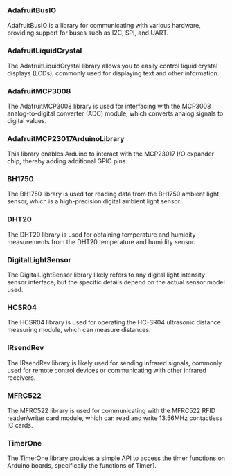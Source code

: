 ### AdafruitBusIO
AdafruitBusIO is a library for communicating with various hardware, providing support for buses such as I2C, SPI, and UART.

### AdafruitLiquidCrystal
The AdafruitLiquidCrystal library allows you to easily control liquid crystal displays (LCDs), commonly used for displaying text and other information.

### AdafruitMCP3008
The AdafruitMCP3008 library is used for interfacing with the MCP3008 analog-to-digital converter (ADC) module, which converts analog signals to digital values.

### AdafruitMCP23017ArduinoLibrary
This library enables Arduino to interact with the MCP23017 I/O expander chip, thereby adding additional GPIO pins.

### BH1750
The BH1750 library is used for reading data from the BH1750 ambient light sensor, which is a high-precision digital ambient light sensor.

### DHT20
The DHT20 library is used for obtaining temperature and humidity measurements from the DHT20 temperature and humidity sensor.

### DigitalLightSensor
The DigitalLightSensor library likely refers to any digital light intensity sensor interface, but the specific details depend on the actual sensor model used.

### HCSR04
The HCSR04 library is used for operating the HC-SR04 ultrasonic distance measuring module, which can measure distances.

### IRsendRev
The IRsendRev library is likely used for sending infrared signals, commonly used for remote control devices or communicating with other infrared receivers.

### MFRC522
The MFRC522 library is used for communicating with the MFRC522 RFID reader/writer card module, which can read and write 13.56MHz contactless IC cards.

### TimerOne
The TimerOne library provides a simple API to access the timer functions on Arduino boards, specifically the functions of Timer1.
